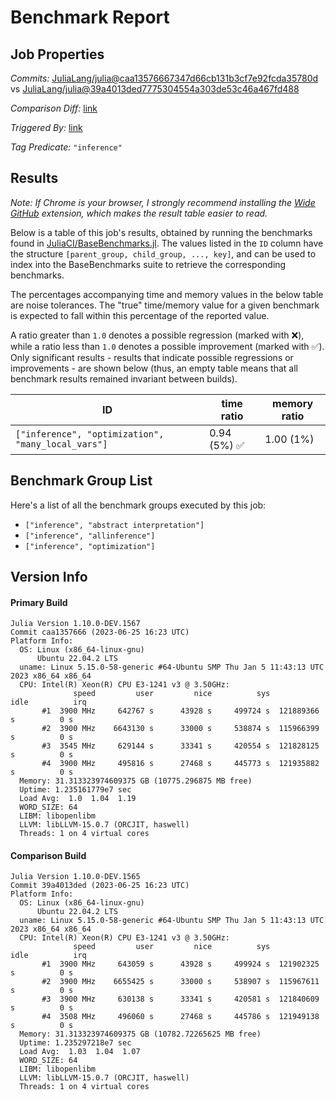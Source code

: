 # Benchmark Report

## Job Properties

*Commits:* [JuliaLang/julia@caa13576667347d66cb131b3cf7e92fcda35780d](https://github.com/JuliaLang/julia/commit/caa13576667347d66cb131b3cf7e92fcda35780d) vs [JuliaLang/julia@39a4013ded7775304554a303de53c46a467fd488](https://github.com/JuliaLang/julia/commit/39a4013ded7775304554a303de53c46a467fd488)

*Comparison Diff:* [link](https://github.com/JuliaLang/julia/compare/39a4013ded7775304554a303de53c46a467fd488..caa13576667347d66cb131b3cf7e92fcda35780d)

*Triggered By:* [link](https://github.com/JuliaLang/julia/pull/50287#issuecomment-1606152477)

*Tag Predicate:* `"inference"`

## Results

*Note: If Chrome is your browser, I strongly recommend installing the [Wide GitHub](https://chrome.google.com/webstore/detail/wide-github/kaalofacklcidaampbokdplbklpeldpj?hl=en)
extension, which makes the result table easier to read.*

Below is a table of this job's results, obtained by running the benchmarks found in
[JuliaCI/BaseBenchmarks.jl](https://github.com/JuliaCI/BaseBenchmarks.jl). The values
listed in the `ID` column have the structure `[parent_group, child_group, ..., key]`,
and can be used to index into the BaseBenchmarks suite to retrieve the corresponding
benchmarks.

The percentages accompanying time and memory values in the below table are noise tolerances. The "true"
time/memory value for a given benchmark is expected to fall within this percentage of the reported value.

A ratio greater than `1.0` denotes a possible regression (marked with :x:), while a ratio less
than `1.0` denotes a possible improvement (marked with :white_check_mark:). Only significant results - results
that indicate possible regressions or improvements - are shown below (thus, an empty table means that all
benchmark results remained invariant between builds).

| ID | time ratio | memory ratio |
|----|------------|--------------|
| `["inference", "optimization", "many_local_vars"]` | 0.94 (5%) :white_check_mark: | 1.00 (1%)  |

## Benchmark Group List

Here's a list of all the benchmark groups executed by this job:

- `["inference", "abstract interpretation"]`
- `["inference", "allinference"]`
- `["inference", "optimization"]`

## Version Info

#### Primary Build

```
Julia Version 1.10.0-DEV.1567
Commit caa1357666 (2023-06-25 16:23 UTC)
Platform Info:
  OS: Linux (x86_64-linux-gnu)
      Ubuntu 22.04.2 LTS
  uname: Linux 5.15.0-58-generic #64-Ubuntu SMP Thu Jan 5 11:43:13 UTC 2023 x86_64 x86_64
  CPU: Intel(R) Xeon(R) CPU E3-1241 v3 @ 3.50GHz: 
              speed         user         nice          sys         idle          irq
       #1  3900 MHz     642767 s      43928 s     499724 s  121889366 s          0 s
       #2  3900 MHz    6643130 s      33000 s     538874 s  115966399 s          0 s
       #3  3545 MHz     629144 s      33341 s     420554 s  121828125 s          0 s
       #4  3900 MHz     495816 s      27468 s     445773 s  121935882 s          0 s
  Memory: 31.313323974609375 GB (10775.296875 MB free)
  Uptime: 1.235161779e7 sec
  Load Avg:  1.0  1.04  1.19
  WORD_SIZE: 64
  LIBM: libopenlibm
  LLVM: libLLVM-15.0.7 (ORCJIT, haswell)
  Threads: 1 on 4 virtual cores

```

#### Comparison Build

```
Julia Version 1.10.0-DEV.1565
Commit 39a4013ded (2023-06-25 16:23 UTC)
Platform Info:
  OS: Linux (x86_64-linux-gnu)
      Ubuntu 22.04.2 LTS
  uname: Linux 5.15.0-58-generic #64-Ubuntu SMP Thu Jan 5 11:43:13 UTC 2023 x86_64 x86_64
  CPU: Intel(R) Xeon(R) CPU E3-1241 v3 @ 3.50GHz: 
              speed         user         nice          sys         idle          irq
       #1  3900 MHz     643059 s      43928 s     499924 s  121902325 s          0 s
       #2  3900 MHz    6655425 s      33000 s     538907 s  115967611 s          0 s
       #3  3900 MHz     630138 s      33341 s     420581 s  121840609 s          0 s
       #4  3508 MHz     496060 s      27468 s     445786 s  121949138 s          0 s
  Memory: 31.313323974609375 GB (10782.72265625 MB free)
  Uptime: 1.235297218e7 sec
  Load Avg:  1.03  1.04  1.07
  WORD_SIZE: 64
  LIBM: libopenlibm
  LLVM: libLLVM-15.0.7 (ORCJIT, haswell)
  Threads: 1 on 4 virtual cores

```
